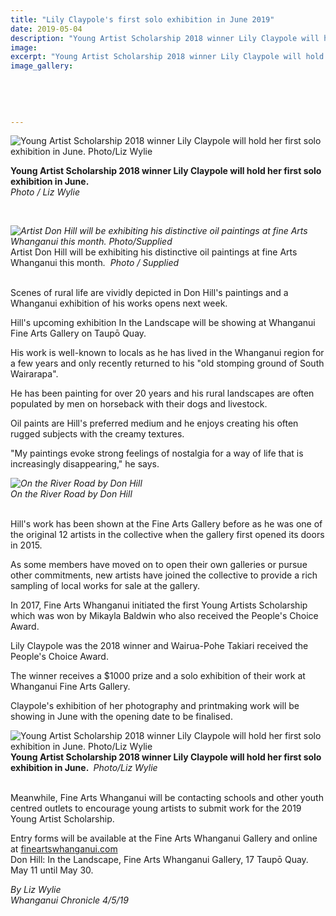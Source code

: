 ```yaml
---
title: "Lily Claypole's first solo exhibition in June 2019"
date: 2019-05-04
description: "Young Artist Scholarship 2018 winner Lily Claypole will hold her first solo exhibition in June 2019..."
image: 
excerpt: "Young Artist Scholarship 2018 winner Lily Claypole will hold her first solo exhibition in June 2019."
image_gallery:
    
    
    
    
    
---
```


<p><img src="https://www.nzherald.co.nz/resizer/3KxHKjcw_BjwOLLWzZ3AQKAThII=/620x620/smart/filters:quality(70)/arc-anglerfish-syd-prod-nzme.s3.amazonaws.com/public/2RU2HWCC6RESBN3RBZGKRA4FCQ.jpg" alt="Young Artist Scholarship 2018 winner Lily Claypole will hold her first solo exhibition in June. Photo/Liz Wylie" /></p>
<p><span><strong>Young Artist Scholarship 2018 winner Lily Claypole will hold her first solo exhibition in June.</strong>&nbsp;&nbsp;<br /></span><em>Photo / Liz Wylie</em></p>
<p>&nbsp;</p>
<p><span><em><img src="https://www.nzherald.co.nz/resizer/oQmcMI1EHRIXJRsCXV3uZBaZHxw=/620x349/smart/filters:quality(70)/arc-anglerfish-syd-prod-nzme.s3.amazonaws.com/public/QGCI65CGHJAIFL4TZZV2XX3WNI.jpg" alt="Artist Don Hill will be exhibiting his distinctive oil paintings at fine Arts Whanganui this month. Photo/Supplied" /><br /></em>Artist Don Hill will be exhibiting his distinctive oil paintings at fine Arts Whanganui this month<em>.&nbsp;&nbsp;<em>Photo / Supplied</em></em></span></p>
<p><br />Scenes of rural life are vividly depicted in Don Hill's paintings and a Whanganui exhibition of his works opens next week.</p>
<p>Hill's upcoming exhibition In the Landscape will be showing at Whanganui Fine Arts Gallery on Taupō Quay.</p>
<p>His work is well-known to locals as he has lived in the Whanganui region for a few years and only recently returned to his "old stomping ground of South Wairarapa".</p>
<p>He has been painting for over 20 years and his rural landscapes are often populated by men on horseback with their dogs and livestock.</p>
<p>Oil paints are Hill's preferred medium and he enjoys creating his often rugged subjects with the creamy textures.</p>
<p>"My paintings evoke strong feelings of nostalgia for a way of life that is increasingly disappearing," he says.</p>
<p><em><img src="https://www.nzherald.co.nz/resizer/IGGlmFuymk_VHpxT9g-wRDOsbI0=/620x357/smart/filters:quality(70)/arc-anglerfish-syd-prod-nzme.s3.amazonaws.com/public/ADPYFQRREVCTLMM3YOVMWKJHHU.jpg" alt="On the River Road by Don Hill" /><br />On the River Road by Don Hill</em></p>
<p><br />Hill's work has been shown at the Fine Arts Gallery before as he was one of the original 12 artists in the collective when the gallery first opened its doors in 2015.</p>
<p>As some members have moved on to open their own galleries or pursue other commitments, new artists have joined the collective to provide a rich sampling of local works for sale at the gallery.</p>
<p>In 2017, Fine Arts Whanganui initiated the first Young Artists Scholarship which was won by Mikayla Baldwin who also received the People's Choice Award.</p>
<p>Lily Claypole was the 2018 winner and Wairua-Pohe Takiari received the People's Choice Award.</p>
<p>The winner receives a $1000 prize and a solo exhibition of their work at Whanganui Fine Arts Gallery.</p>
<p>Claypole's exhibition of her photography and printmaking work will be showing in June with the opening date to be finalised.</p>
<p><img src="https://www.nzherald.co.nz/resizer/3KxHKjcw_BjwOLLWzZ3AQKAThII=/620x620/smart/filters:quality(70)/arc-anglerfish-syd-prod-nzme.s3.amazonaws.com/public/2RU2HWCC6RESBN3RBZGKRA4FCQ.jpg" alt="Young Artist Scholarship 2018 winner Lily Claypole will hold her first solo exhibition in June. Photo/Liz Wylie" /><strong>Young Artist Scholarship 2018 winner Lily Claypole will hold her first solo exhibition in June.&nbsp;</strong>&nbsp;<em>Photo/Liz Wylie</em></p>
<p><br />Meanwhile, Fine Arts Whanganui will be contacting schools and other youth centred outlets to encourage young artists to submit work for the 2019 Young Artist Scholarship.</p>
<p>Entry forms will be available at the Fine Arts Whanganui Gallery and online at&nbsp;<a href="http://www.fineartswhanganui.com/young-artist-scholarship.html" target="_blank">fineartswhanganui.com</a><br />Don Hill: In the Landscape, Fine Arts Whanganui Gallery, 17 Taupō Quay. May 11 until May 30.</p>
<p><em>By Liz Wylie</em><br /><em>Whanganui Chronicle 4/5/19</em></p>

